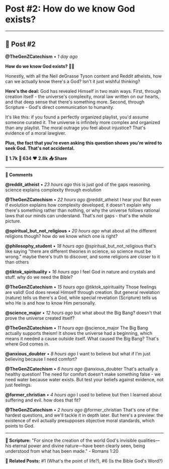 # Post #2: How do we know God exists?

---

## 📱 Post #2

**@TheGenZCatechism** • *1 day ago*

**How do we know God exists? 🔬🙏**

Honestly, with all the Neil deGrasse Tyson content and Reddit atheists, how can we actually know there's a God? Isn't it just wishful thinking?

**Here's the deal:** God has revealed Himself in two main ways. First, through creation itself - the universe's complexity, moral law written on our hearts, and that deep sense that there's something more. Second, through Scripture - God's direct communication to humanity.

It's like this: if you found a perfectly organized playlist, you'd assume someone curated it. The universe is infinitely more complex and organized than any playlist. The moral outrage you feel about injustice? That's evidence of a moral lawgiver.

**Plus, the fact that you're even asking this question shows you're wired to seek God. That's not accidental.**

**💭 1.7k** **🔄 634** **❤️ 2.8k** **📤 Share**

---

**💬 Comments**

**@reddit_atheist** • *23 hours ago*
this is just god of the gaps reasoning. science explains complexity through evolution

**@TheGenZCatechism** • *22 hours ago*
@reddit_atheist I hear you! But even if evolution explains how complexity developed, it doesn't explain why there's something rather than nothing, or why the universe follows rational laws that our minds can understand. That's not gaps - that's the whole picture.

**@spiritual_but_not_religious** • *20 hours ago*
what about all the different religions though? how do we know which one is right?

**@philosophy_student** • *18 hours ago*
@spiritual_but_not_religious that's like saying "there are different theories in science, so science must be wrong." maybe there's truth to discover, and some religions are closer to it than others

**@tiktok_spirituality** • *16 hours ago*
I feel God in nature and crystals and stuff. why do we need the Bible?

**@TheGenZCatechism** • *15 hours ago*
@tiktok_spirituality Those feelings are valid! God does reveal Himself through creation. But general revelation (nature) tells us there's a God, while special revelation (Scripture) tells us who He is and how to know Him personally.

**@science_major** • *12 hours ago*
but what about the Big Bang? doesn't that prove the universe created itself?

**@TheGenZCatechism** • *11 hours ago*
@science_major The Big Bang actually supports theism! It shows the universe had a beginning, which means it needed a cause outside itself. What caused the Big Bang? That's where God comes in.

**@anxious_doubter** • *8 hours ago*
I want to believe but what if I'm just believing because I need comfort?

**@TheGenZCatechism** • *6 hours ago*
@anxious_doubter That's actually a healthy question! The need for comfort doesn't make something false - we need water because water exists. But test your beliefs against evidence, not just feelings.

**@former_christian** • *4 hours ago*
I used to believe but then I learned about suffering and evil. how does that fit?

**@TheGenZCatechism** • *2 hours ago*
@former_christian That's one of the hardest questions, and we'll tackle it in depth later. But here's a preview: the existence of evil actually presupposes objective moral standards, which points to God.

---

**📖 Scripture:** "For since the creation of the world God's invisible qualities—his eternal power and divine nature—have been clearly seen, being understood from what has been made." - Romans 1:20

**🔗 Related Posts:** #1 (What's the point of life?), #6 (Is the Bible God's Word?) 